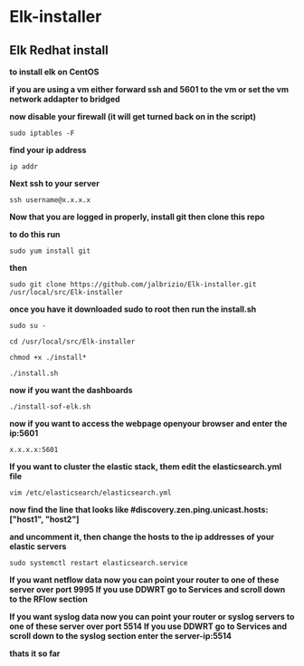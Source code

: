 

# Elk-installer

## Elk Redhat install

__to install elk on CentOS__

__if you are using a vm either forward ssh and 5601 to the vm or set the vm network addapter to bridged__

__now disable your firewall (it will get turned back on in the script)__

`sudo iptables -F`

__find your ip address__

`ip addr`

__Next ssh to your server__

`ssh username@x.x.x.x`

__Now that you are logged in properly, install git then clone this repo__

__to do this run__

`sudo yum install git`

__then__

`sudo git clone https://github.com/jalbrizio/Elk-installer.git /usr/local/src/Elk-installer`

__once you have it downloaded sudo to root then run the install.sh__

`sudo su -`

`cd /usr/local/src/Elk-installer`

`chmod +x ./install*`

`./install.sh`

__now if you want the dashboards__

`./install-sof-elk.sh`

__now if you want to access the webpage openyour browser and enter the ip:5601__

`x.x.x.x:5601`

__If you want to cluster the elastic stack, them edit the elasticsearch.yml file__

`vim /etc/elasticsearch/elasticsearch.yml`

__now find the line that looks like #discovery.zen.ping.unicast.hosts: ["host1", "host2"]__ 

__and uncomment it, then change the hosts to the ip addresses of your elastic servers__

`sudo systemctl restart elasticsearch.service`


__If you want netflow data now you can point your router to one of these server over port 9995
If you use DDWRT go to Services and scroll down to the RFlow  section__

__If you want syslog data now you can point your router or syslog servers to one of these server over port 5514
If you use DDWRT go to Services and scroll down to the syslog  section enter the server-ip:5514__



__thats it so far__


